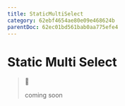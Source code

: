 ```yaml
---
title: StaticMultiSelect
category: 62ebf4654ae80e09e468624b
parentDoc: 62ec01bd561bab0aa775efe4
---
```


# Static Multi Select
>🚧 
>
> coming soon

